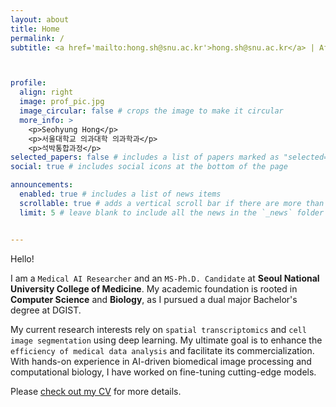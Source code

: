 ```yaml
---
layout: about
title: Home
permalink: /
subtitle: <a href='mailto:hong.sh@snu.ac.kr'>hong.sh@snu.ac.kr</a> | Affiliated with <a href='https://aibl.snu.ac.kr/home'>SNU AIBL Lab</a> 



profile:
  align: right
  image: prof_pic.jpg
  image_circular: false # crops the image to make it circular
  more_info: >
    <p>Seohyung Hong</p>
    <p>서울대학교 의과대학 의과학과</p>
    <p>석박통합과정</p>
selected_papers: false # includes a list of papers marked as "selected={true}"
social: true # includes social icons at the bottom of the page

announcements:
  enabled: true # includes a list of news items
  scrollable: true # adds a vertical scroll bar if there are more than 3 news items
  limit: 5 # leave blank to include all the news in the `_news` folder


---
```

Hello!

I am a `Medical AI Researcher` and an `MS-Ph.D. Candidate` at **Seoul National University College of Medicine**. My academic foundation is rooted in **Computer Science** and **Biology**, as I pursued a dual major Bachelor's degree at DGIST.  

My current research interests rely on `spatial transcriptomics` and `cell image segmentation` using deep learning. My ultimate goal is to enhance the `efficiency of medical data analysis` and facilitate its commercialization.
With hands-on experience in AI-driven biomedical image processing and computational biology, I have worked on fine-tuning cutting-edge models.

Please [check out my CV](/cv/) for more details.  
